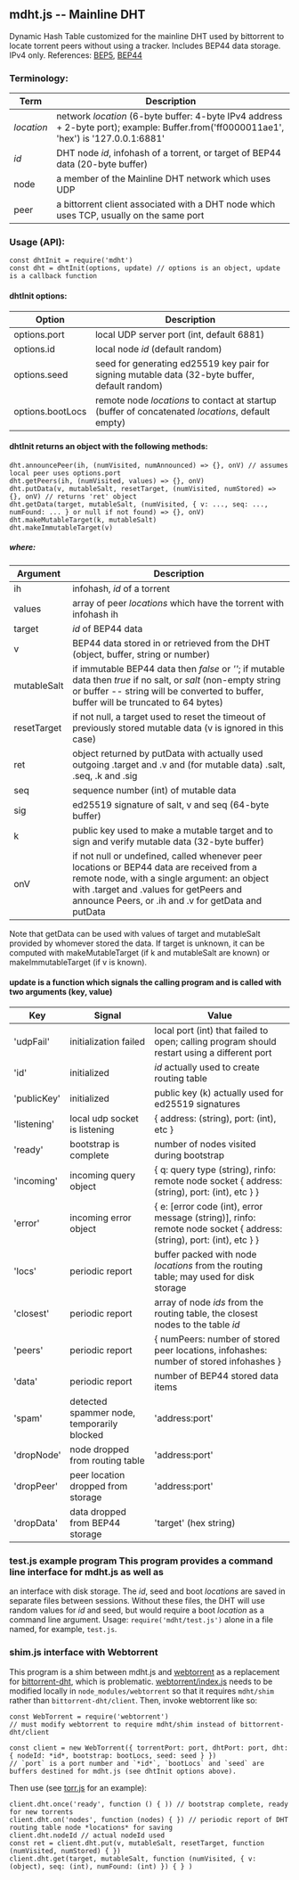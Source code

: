 ## mdht.js -- Mainline DHT

Dynamic Hash Table customized for the mainline DHT used by bittorrent to locate torrent peers without using a tracker.
Includes BEP44 data storage. IPv4 only. References: [BEP5](http://www.bittorrent.org/beps/bep_0005.html), [BEP44](http://www.bittorrent.org/beps/bep_0044.html)

### Terminology:

Term | Description
-----|------------
*location* | network *location* (6-byte buffer: 4-byte IPv4 address + 2-byte port); example: Buffer.from('ff0000011ae1', 'hex') is '127.0.0.1:6881'
*id* | DHT node *id*, infohash of a torrent, or target of BEP44 data (20-byte buffer)
node | a member of the Mainline DHT network which uses UDP
peer | a bittorrent client associated with a DHT node which uses TCP, usually on the same port

### Usage (API):
```
const dhtInit = require('mdht')
const dht = dhtInit(options, update) // options is an object, update is a callback function
```
#### dhtInit options:

Option | Description
-------|------------
options.port | local UDP server port (int, default 6881)
options.id | local node *id* (default random)
options.seed | seed for generating ed25519 key pair for signing mutable data (32-byte buffer, default random)
options.bootLocs | remote node *locations* to contact at startup (buffer of concatenated *locations*, default empty)

#### dhtInit returns an object with the following methods:
```
dht.announcePeer(ih, (numVisited, numAnnounced) => {}, onV) // assumes local peer uses options.port
dht.getPeers(ih, (numVisited, values) => {}, onV)
dht.putData(v, mutableSalt, resetTarget, (numVisited, numStored) => {}, onV) // returns 'ret' object
dht.getData(target, mutableSalt, (numVisited, { v: ..., seq: ..., numFound: ... } or null if not found) => {}, onV)
dht.makeMutableTarget(k, mutableSalt)
dht.makeImmutableTarget(v)
```
##### where:

Argument | Description
---------|------------
ih | infohash, *id* of a torrent
values | array of peer *locations* which have the torrent with infohash ih
target | *id* of BEP44 data
v | BEP44 data stored in or retrieved from the DHT (object, buffer, string or number)
mutableSalt | if immutable BEP44 data then *false* or *''*; if mutable data then *true* if no salt, or *salt* (non-empty string or buffer -- string will be converted to buffer, buffer will be truncated to 64 bytes)
resetTarget | if not null, a target used to reset the timeout of previously stored mutable data (v is ignored in this case)
ret | object returned by putData with actually used outgoing .target and .v and (for mutable data) .salt, .seq, .k and .sig
seq | sequence number (int) of mutable data
sig | ed25519 signature of salt, v and seq (64-byte buffer)
k | public key used to make a mutable target and to sign and verify mutable data (32-byte buffer)
onV | if not null or undefined, called whenever peer locations or BEP44 data are received from a remote node, with a single argument: an object with .target and .values for getPeers and announce Peers, or .ih and .v for getData and putData

Note that getData can be used with values of target and mutableSalt provided by whomever stored the data. If target is unknown, it can be computed with makeMutableTarget (if k and mutableSalt are known) or makeImmutableTarget (if v is known).

#### update is a function which signals the calling program and is called with two arguments (key, value)

Key | Signal | Value
----|--------|------
'udpFail' | initialization failed | local port (int) that failed to open; calling program should restart using a different port
'id' | initialized | *id* actually used to create routing table
'publicKey' | initialized | public key (k) actually used for ed25519 signatures
'listening' | local udp socket is listening | { address: (string), port: (int), etc }
'ready' | bootstrap is complete | number of nodes visited during bootstrap
'incoming' | incoming query object | { q: query type (string), rinfo: remote node socket { address: (string), port: (int), etc } }
'error' | incoming error object | { e: [error code (int), error message (string)], rinfo: remote node socket { address: (string), port: (int), etc } }
'locs' | periodic report | buffer packed with node *locations* from the routing table; may used for disk storage
'closest' | periodic report | array of node *ids* from the routing table, the closest nodes to the table *id*
'peers' | periodic report | { numPeers: number of stored peer locations, infohashes: number of stored infohashes }
'data' | periodic report | number of BEP44 stored data items
'spam' | detected spammer node, temporarily blocked| 'address:port'
'dropNode' | node dropped from routing table | 'address:port'
'dropPeer' | peer location dropped from storage | 'address:port'
'dropData' | data dropped from BEP44 storage | 'target' (hex string)

### test.js example program This program provides a command line interface for mdht.js as well as
an interface with disk storage. The *id*, seed and boot *locations* are saved in separate files
between sessions. Without these files, the DHT will use random values for *id* and seed, but would
require a boot *location* as a command line argument. Usage: `require('mdht/test.js')` alone in a
file named, for example, `test.js`.

### shim.js interface with Webtorrent
This program is a shim between mdht.js and [webtorrent](https://github.com/webtorrent/webtorrent)
as a replacement for [bittorrent-dht](https://github.com/webtorrent/bittorrent-dht), which is problematic.
[webtorrent/index.js](https://github.com/webtorrent/webtorrent/blob/master/index.js) needs to be modified locally
in `node_modules/webtorrent` so that it requires `mdht/shim` rather than `bittorrent-dht/client`. Then, invoke webtorrent like so:
```
const WebTorrent = require('webtorrent')
// must modify webtorrent to require mdht/shim instead of bittorrent-dht/client

const client = new WebTorrent({ torrentPort: port, dhtPort: port, dht: { nodeId: *id*, bootstrap: bootLocs, seed: seed } })
// `port` is a port number and `*id*`, `bootLocs` and `seed` are buffers destined for mdht.js (see dhtInit options above).
```

Then use (see [torr.js](https://github.com/metamystical/torr) for an example):
```
client.dht.once('ready', function () { )) // bootstrap complete, ready for new torrents
client.dht.on('nodes', function (nodes) { }) // periodic report of DHT routing table node *locations* for saving
client.dht.nodeId // actual nodeId used
const ret = client.dht.put(v, mutableSalt, resetTarget, function (numVisited, numStored) { })
client.dht.get(target, mutableSalt, function (numVisited, { v: (object), seq: (int), numFound: (int) }) { } )
```

